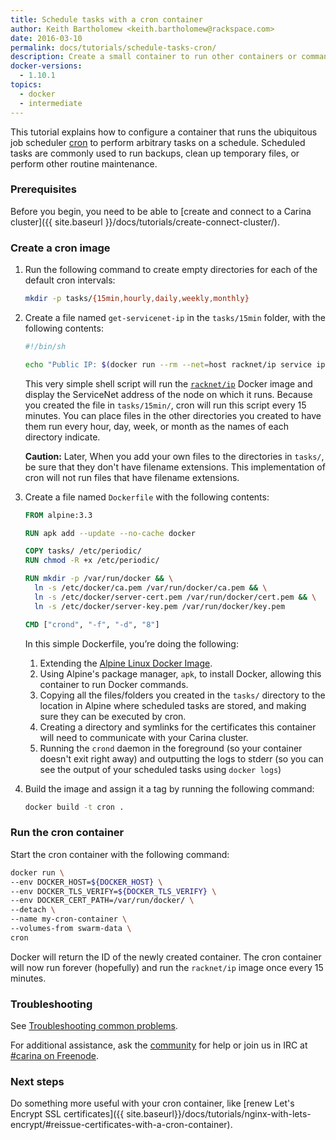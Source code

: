 ```yaml
---
title: Schedule tasks with a cron container
author: Keith Bartholomew <keith.bartholomew@rackspace.com>
date: 2016-03-10
permalink: docs/tutorials/schedule-tasks-cron/
description: Create a small container to run other containers or commands on a regular schedule
docker-versions:
  - 1.10.1
topics:
  - docker
  - intermediate
---
```


This tutorial explains how to configure a container that runs the ubiquitous job scheduler [cron](https://en.wikipedia.org/wiki/Cron) to perform arbitrary tasks on a schedule. Scheduled tasks are commonly used to run backups, clean up temporary files, or perform other routine maintenance.

### Prerequisites

Before you begin, you need to be able to [create and connect to a Carina cluster]({{ site.baseurl }}/docs/tutorials/create-connect-cluster/).

### Create a cron image

1. Run the following command to create empty directories for each of the default cron intervals:

    ```bash
    mkdir -p tasks/{15min,hourly,daily,weekly,monthly}
    ```
1. Create a file named `get-servicenet-ip` in the `tasks/15min` folder, with the following contents:

    ```bash
    #!/bin/sh

    echo "Public IP: $(docker run --rm --net=host racknet/ip service ipv4)"
    ```

    This very simple shell script will run the [`racknet/ip`](https://hub.docker.com/r/racknet/ip/) Docker image and display the ServiceNet address of the node on which it runs. Because you created the file in `tasks/15min/`, cron will run this script every 15 minutes. You can place files in the other directories you created to have them run every hour, day, week, or month as the names of each directory indicate.

    **Caution:** Later, When you add your own files to the directories in `tasks/`, be sure that they don't have filename extensions. This implementation of cron will not run files that have filename extensions.

1. Create a file named `Dockerfile` with the following contents:

    ```Dockerfile
    FROM alpine:3.3

    RUN apk add --update --no-cache docker

    COPY tasks/ /etc/periodic/
    RUN chmod -R +x /etc/periodic/

    RUN mkdir -p /var/run/docker && \
      ln -s /etc/docker/ca.pem /var/run/docker/ca.pem && \
      ln -s /etc/docker/server-cert.pem /var/run/docker/cert.pem && \
      ln -s /etc/docker/server-key.pem /var/run/docker/key.pem

    CMD ["crond", "-f", "-d", "8"]
    ```

    In this simple Dockerfile, you’re doing the following:

    1. Extending the [Alpine Linux Docker Image](https://github.com/gliderlabs/docker-alpine).
    1. Using Alpine's package manager, `apk`, to install Docker, allowing this container to run Docker commands.
    1. Copying all the files/folders you created in the `tasks/` directory to the location in Alpine where scheduled tasks are stored, and making sure they can be executed by cron.
    1. Creating a directory and symlinks for the certificates this container will need to communicate with your Carina cluster.
    1. Running the `crond` daemon in the foreground (so your container doesn't exit right away) and outputting the logs to stderr (so you can see the output of your scheduled tasks using `docker logs`)

1. Build the image and assign it a tag by running the following command:

    ```bash
    docker build -t cron .
    ```

### Run the cron container

Start the cron container with the following command:

```bash
docker run \
--env DOCKER_HOST=${DOCKER_HOST} \
--env DOCKER_TLS_VERIFY=${DOCKER_TLS_VERIFY} \
--env DOCKER_CERT_PATH=/var/run/docker/ \
--detach \
--name my-cron-container \
--volumes-from swarm-data \
cron
```

Docker will return the ID of the newly created container. The cron container will now run forever (hopefully) and run the `racknet/ip` image once every 15 minutes.

### Troubleshooting

See [Troubleshooting common problems]({{site.baseurl}}/docs/troubleshooting/common-problems/).

For additional assistance, ask the [community](https://community.getcarina.com/) for help or join us in IRC at [#carina on Freenode](http://webchat.freenode.net/?channels=carina).

### Next steps

Do something more useful with your cron container, like [renew Let's Encrypt SSL certificates]({{ site.baseurl}}/docs/tutorials/nginx-with-lets-encrypt/#reissue-certificates-with-a-cron-container).
